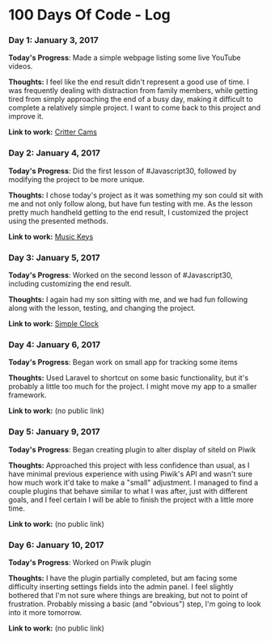 # 100 Days Of Code - Log

### Day 1: January 3, 2017

**Today's Progress**: Made a simple webpage listing some live YouTube videos.

**Thoughts:** I feel like the end result didn't represent a good use of time. I was frequently dealing with distraction from family members, while getting tired from simply approaching the end of a busy day, making it difficult to complete a relatively simple project. I want to come back to this project and improve it.

**Link to work:** [Critter Cams](https://sgrayme.github.io/crittercams/)

### Day 2: January 4, 2017

**Today's Progress**: Did the first lesson of #Javascript30, followed by modifying the project to be more unique.

**Thoughts:** I chose today's project as it was something my son could sit with me and not only follow along, but have fun testing with me. As the lesson pretty much handheld getting to the end result, I customized the project using the presented methods.

**Link to work:** [Music Keys](https://js30.sgray.me/music-keys/)

### Day 3: January 5, 2017

**Today's Progress**: Worked on the second lesson of #Javascript30, including customizing the end result.

**Thoughts:** I again had my son sitting with me, and we had fun following along with the lesson, testing, and changing the project.

**Link to work:** [Simple Clock](https://js30.sgray.me/clock/)

### Day 4: January 6, 2017

**Today's Progress**: Began work on small app for tracking some items

**Thoughts:** Used Laravel to shortcut on some basic functionality, but it's probably a little too much for the project. I might move my app to a smaller framework.

**Link to work:** (no public link)

### Day 5: January 9, 2017

**Today's Progress**: Began creating plugin to alter display of siteId on Piwik

**Thoughts:** Approached this project with less confidence than usual, as I have minimal previous experience with using Piwik's API and wasn't sure how much work it'd take to make a "small" adjustment. I managed to find a couple plugins that behave similar to what I was after, just with different goals, and I feel certain I will be able to finish the project with a little more time.

**Link to work:** (no public link)

### Day 6: January 10, 2017

**Today's Progress**: Worked on Piwik plugin

**Thoughts:** I have the plugin partially completed, but am facing some difficulty inserting settings fields into the admin panel. I feel slightly bothered that I'm not sure where things are breaking, but not to point of frustration. Probably missing a basic (and "obvious") step, I'm going to look into it more tomorrow.

**Link to work:** (no public link)
